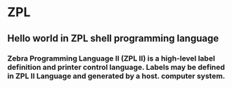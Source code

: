 # ZPL
## Hello world in ZPL shell programming language

### Zebra Programming Language II (ZPL II) is a high-level label definition and printer control language. Labels may be defined in ZPL II Language and generated by a host. computer system.
